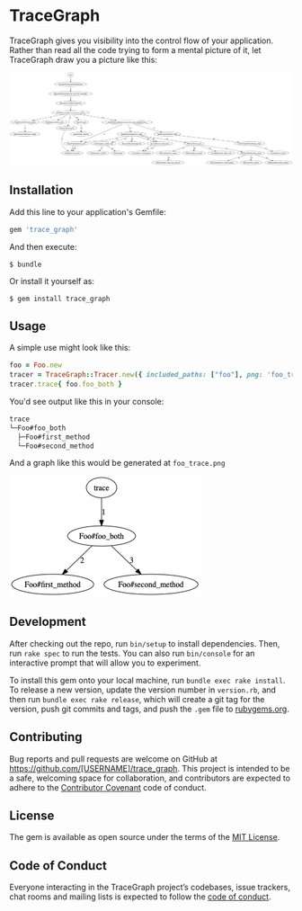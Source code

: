 # TraceGraph

TraceGraph gives you visibility into the control flow of your application. Rather than read all the code
trying to form a mental picture of it, let TraceGraph draw you a picture like this:

![Document Worker Trace](docs/images/document_worker_trace.png)

## Installation

Add this line to your application's Gemfile:

```ruby
gem 'trace_graph'
```

And then execute:

    $ bundle

Or install it yourself as:

    $ gem install trace_graph

## Usage

A simple use might look like this:

```ruby
foo = Foo.new
tracer = TraceGraph::Tracer.new({ included_paths: ["foo"], png: 'foo_trace.png' })
tracer.trace{ foo.foo_both }
```

You'd see output like this in your console:

```
trace
└─Foo#foo_both
  ├─Foo#first_method
  └─Foo#second_method
```

And a graph like this would be generated at `foo_trace.png`


![Document Worker Trace](docs/images/foo_trace.png)




## Development

After checking out the repo, run `bin/setup` to install dependencies. Then, run `rake spec` to run the tests. You can also run `bin/console` for an interactive prompt that will allow you to experiment.

To install this gem onto your local machine, run `bundle exec rake install`. To release a new version, update the version number in `version.rb`, and then run `bundle exec rake release`, which will create a git tag for the version, push git commits and tags, and push the `.gem` file to [rubygems.org](https://rubygems.org).

## Contributing

Bug reports and pull requests are welcome on GitHub at https://github.com/[USERNAME]/trace_graph. This project is intended to be a safe, welcoming space for collaboration, and contributors are expected to adhere to the [Contributor Covenant](http://contributor-covenant.org) code of conduct.

## License

The gem is available as open source under the terms of the [MIT License](https://opensource.org/licenses/MIT).

## Code of Conduct

Everyone interacting in the TraceGraph project’s codebases, issue trackers, chat rooms and mailing lists is expected to follow the [code of conduct](https://github.com/[USERNAME]/trace_graph/blob/master/CODE_OF_CONDUCT.md).
